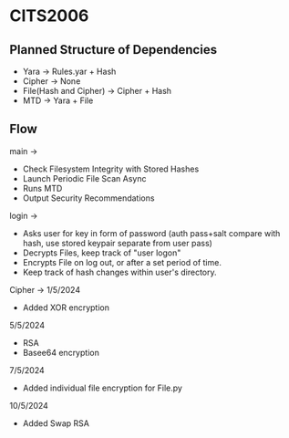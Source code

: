 # CITS2006

## Planned Structure of Dependencies
- Yara -> Rules.yar + Hash
- Cipher -> None
- File(Hash and Cipher) -> Cipher + Hash
- MTD -> Yara + File

## Flow
main ->  
- Check Filesystem Integrity with Stored Hashes
- Launch Periodic File Scan Async
- Runs MTD
- Output Security Recommendations

login ->
- Asks user for key in form of password (auth pass+salt compare with hash, use stored keypair separate from user pass)
- Decrypts Files, keep track of "user logon"
- Encrypts File on log out, or after a set period of time.
- Keep track of hash changes within user's directory.
  


Cipher ->
1/5/2024 
- Added XOR encryption

5/5/2024 
- RSA
- Basee64 encryption

7/5/2024
- Added individual file encryption for File.py

10/5/2024
- Added Swap RSA
